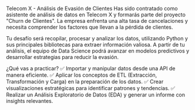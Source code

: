 Telecom X - Análisis de Evasión de Clientes
Has sido contratado como asistente de análisis de datos en Telecom X y formarás parte del proyecto "Churn de Clientes". La empresa enfrenta una alta tasa de cancelaciones y necesita comprender los factores que llevan a la pérdida de clientes.

Tu desafío será recopilar, procesar y analizar los datos, utilizando Python y sus principales bibliotecas para extraer información valiosa. A partir de tu análisis, el equipo de Data Science podrá avanzar en modelos predictivos y desarrollar estrategias para reducir la evasión.

¿Qué vas a practicar?
✅ Importar y manipular datos desde una API de manera eficiente.
✅ Aplicar los conceptos de ETL (Extracción, Transformación y Carga) en la preparación de los datos.
✅ Crear visualizaciones estratégicas para identificar patrones y tendencias.
✅ Realizar un Análisis Exploratorio de Datos (EDA) y generar un informe con insights relevantes.
